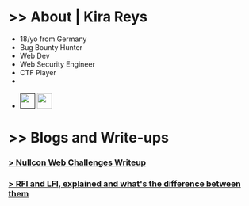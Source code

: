 # >> About | Kira Reys

<ul>
  <li>18/yo from Germany</li>
  <li>Bug Bounty Hunter</li>
  <li>Web Dev</li>
  <li>Web Security Engineer</li>
  <li>CTF Player</li>
  <li></li>
  <br>
  <li><a href=""><img width=30 height=30 src="https://images.crunchbase.com/image/upload/c_lpad,f_auto,q_auto:eco,dpr_1/dgsrzgjf4paklpbom6uj"></a>
  <a target="_blank" href="https://twitter.com/kirareysV2"><img width=30 height=30 src="https://static.dezeen.com/uploads/2023/07/x-logo-twitter-elon-musk_dezeen_2364_col_0.jpg"></a></li>
</ul>

# >> Blogs and Write-ups

### <a href="nullcon-writeup"> > Nullcon Web Challenges Writeup </a>
### <a href="rfi-lfi"> > RFI and LFI, explained and what's the difference between them </a>
